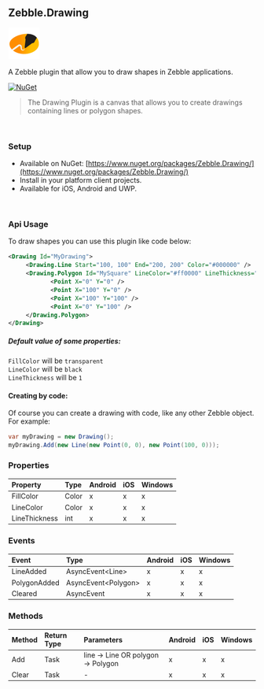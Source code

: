 [logo]: https://raw.githubusercontent.com/Geeksltd/Zebble.Drawing/master/Shared/Icon.png "Zebble.Drawing"


## Zebble.Drawing

![logo]

A Zebble plugin that allow you to draw shapes in Zebble applications.


[![NuGet](https://img.shields.io/nuget/v/Zebble.Drawing.svg?label=NuGet)](https://www.nuget.org/packages/Zebble.Drawing/)

> The Drawing Plugin is a canvas that allows you to create drawings containing lines or polygon shapes.

<br>


### Setup
* Available on NuGet: [https://www.nuget.org/packages/Zebble.Drawing/](https://www.nuget.org/packages/Zebble.Drawing/)
* Install in your platform client projects.
* Available for iOS, Android and UWP.
<br>


### Api Usage

To draw shapes you can use this plugin like code below:
```xml
<Drawing Id="MyDrawing">
     <Drawing.Line Start="100, 100" End="200, 200" Color="#000000" />
     <Drawing.Polygon Id="MySquare" LineColor="#ff0000" LineThickness="3" FillColor="#ffffff">
            <Point X="0" Y="0" />
            <Point X="100" Y="0" />
            <Point X="100" Y="100" />
            <Point X="0" Y="100" />
     </Drawing.Polygon>
</Drawing>
```
##### Default value of some properties:

`FillColor` will be `transparent` <br>
`LineColor` will be `black` <br>
`LineThickness` will be `1` <br>
#### Creating by code:
Of course you can create a drawing with code, like any other Zebble object. For example:
```csharp
var myDrawing = new Drawing();
myDrawing.Add(new Line(new Point(0, 0), new Point(100, 0)));
```
### Properties
| Property     | Type         | Android | iOS | Windows |
| :----------- | :----------- | :------ | :-- | :------ |
| FillColor            | Color           | x       | x   | x       |
| LineColor            | Color           | x       | x   | x       |
| LineThickness            | int           | x       | x   | x       |


### Events
| Event             | Type                                          | Android | iOS | Windows |
| :-----------      | :-----------                                  | :------ | :-- | :------ |
| LineAdded               | AsyncEvent<Line&gt;    | x       | x   | x       |
| PolygonAdded              | AsyncEvent<Polygon&gt;    | x       | x   | x       |
| Cleared              | AsyncEvent    | x       | x   | x       |

### Methods
| Method       | Return Type  | Parameters                          | Android | iOS | Windows |
| :----------- | :----------- | :-----------                        | :------ | :-- | :------ |
| Add         | Task| line -> Line OR polygon -> Polygon | x       | x   | x       |
| Clear         | Task| -| x       | x   | x       |
